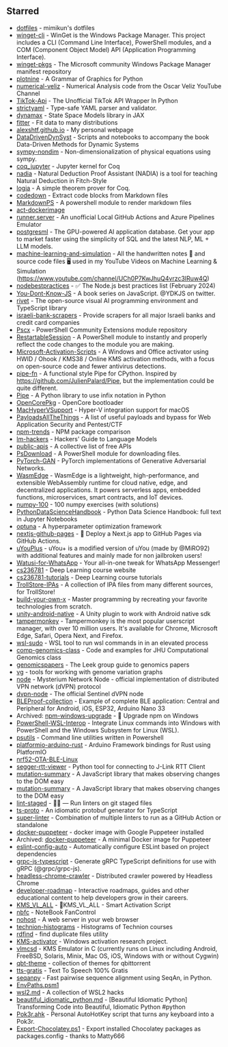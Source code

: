 ## Starred
- [dotfiles](https://github.com/mimikun/dotfiles) - mimikun's dotfiles  
- [winget-cli](https://github.com/microsoft/winget-cli) - WinGet is the Windows Package Manager. This project includes a CLI (Command Line Interface), PowerShell modules, and a COM (Component Object Model) API (Application Programming Interface).  
- [winget-pkgs](https://github.com/microsoft/winget-pkgs) - The Microsoft community Windows Package Manager manifest repository  
- [plotnine](https://github.com/has2k1/plotnine) - A Grammar of Graphics for Python  
- [numerical-veliz](https://github.com/osveliz/numerical-veliz) - Numerical Analysis code from the Oscar Veliz YouTube Channel  
- [TikTok-Api](https://github.com/davidteather/TikTok-Api) - The Unofficial TikTok API Wrapper In Python  
- [strictyaml](https://github.com/crdoconnor/strictyaml) - Type-safe YAML parser and validator.  
- [dynamax](https://github.com/probml/dynamax) - State Space Models library in JAX  
- [fitter](https://github.com/cokelaer/fitter) - Fit data to many distributions   
- [alexshtf.github.io](https://github.com/alexshtf/alexshtf.github.io) - My personal webpage  
- [DataDrivenDynSyst](https://github.com/jbramburger/DataDrivenDynSyst) - Scripts and notebooks to accompany the book Data-Driven Methods for Dynamic Systems  
- [sympy-nondim](https://github.com/cheind/sympy-nondim) - Non-dimensionalization of physical equations using sympy.  
- [coq_jupyter](https://github.com/EugeneLoy/coq_jupyter) - Jupyter kernel for Coq  
- [nadia](https://github.com/daviromero/nadia) - Natural Deduction Proof Assistant (NADIA) is a tool for teaching Natural Deduction in Fitch-Style  
- [logia](https://github.com/siladitya-basu/logia) - A simple theorem prover for Coq.  
- [codedown](https://github.com/earldouglas/codedown) - Extract code blocks from Markdown files  
- [MarkdownPS](https://github.com/Sarafian/MarkdownPS) - A powershell module to render markdown files  
- [act-dockerimage](https://github.com/JustinGrote/act-dockerimage)  
- [runner.server](https://github.com/ChristopherHX/runner.server) - An unofficial Local GitHub Actions and Azure Pipelines Emulator  
- [postgresml](https://github.com/postgresml/postgresml) - The GPU-powered AI application database. Get your app to market faster using the simplicity of SQL and the latest NLP, ML + LLM models.  
- [machine-learning-and-simulation](https://github.com/Ceyron/machine-learning-and-simulation) - All the handwritten notes 📝 and source code files 🖥️ used in my YouTube Videos on Machine Learning & Simulation (https://www.youtube.com/channel/UCh0P7KwJhuQ4vrzc3IRuw4Q)  
- [nodebestpractices](https://github.com/goldbergyoni/nodebestpractices) - :white_check_mark:  The Node.js best practices list (February 2024)  
- [You-Dont-Know-JS](https://github.com/getify/You-Dont-Know-JS) - A book series on JavaScript. @YDKJS on twitter.  
- [rivet](https://github.com/Ironclad/rivet) - The open-source visual AI programming environment and TypeScript library  
- [israeli-bank-scrapers](https://github.com/eshaham/israeli-bank-scrapers) - Provide scrapers for all major Israeli banks and credit card companies  
- [Pscx](https://github.com/Pscx/Pscx) - PowerShell Community Extensions module repository  
- [RestartableSession](https://github.com/mdgrs-mei/RestartableSession) - A PowerShell module to instantly and properly reflect the code changes to the module you are making.   
- [Microsoft-Activation-Scripts](https://github.com/massgravel/Microsoft-Activation-Scripts) - A Windows and Office activator using HWID / Ohook / KMS38 / Online KMS activation methods, with a focus on open-source code and fewer antivirus detections.  
- [pipe-fn](https://github.com/Xython/pipe-fn) - A functional style Pipe for CPython. Inspired by https://github.com/JulienPalard/Pipe, but the implementation could be quite different.  
- [Pipe](https://github.com/JulienPalard/Pipe) - A Python library to use infix notation in Python  
- [OpenCorePkg](https://github.com/acidanthera/OpenCorePkg) - OpenCore bootloader  
- [MacHyperVSupport](https://github.com/acidanthera/MacHyperVSupport) - Hyper-V integration support for macOS  
- [PayloadsAllTheThings](https://github.com/swisskyrepo/PayloadsAllTheThings) - A list of useful payloads and bypass for Web Application Security and Pentest/CTF  
- [npm-trends](https://github.com/uidotdev/npm-trends) - NPM package comparison  
- [lm-hackers](https://github.com/fastai/lm-hackers) - Hackers' Guide to Language Models  
- [public-apis](https://github.com/public-apis/public-apis) - A collective list of free APIs  
- [PsDownload](https://github.com/DanGough/PsDownload) - A PowerShell module for downloading files.  
- [PyTorch-GAN](https://github.com/eriklindernoren/PyTorch-GAN) - PyTorch implementations of Generative Adversarial Networks.  
- [WasmEdge](https://github.com/WasmEdge/WasmEdge) - WasmEdge is a lightweight, high-performance, and extensible WebAssembly runtime for cloud native, edge, and decentralized applications. It powers serverless apps, embedded functions, microservices, smart contracts, and IoT devices.  
- [numpy-100](https://github.com/rougier/numpy-100) - 100 numpy exercises (with solutions)  
- [PythonDataScienceHandbook](https://github.com/jakevdp/PythonDataScienceHandbook) - Python Data Science Handbook: full text in Jupyter Notebooks  
- [optuna](https://github.com/optuna/optuna) - A hyperparameter optimization framework  
- [nextjs-github-pages](https://github.com/gregrickaby/nextjs-github-pages) - 🚀 Deploy a Next.js app to GitHub Pages via GitHub Actions.  
- [uYouPlus](https://github.com/qnblackcat/uYouPlus) - uYou+ is a modified version of uYou (made by @MiRO92) with additional features and mainly made for non jailbroken users!  
- [Watusi-for-WhatsApp](https://github.com/FouadRaheb/Watusi-for-WhatsApp) - Your all-in-one tweak for WhatsApp Messenger!  
- [cs236781](https://github.com/vistalab-technion/cs236781) - Deep Learning course website  
- [cs236781-tutorials](https://github.com/vistalab-technion/cs236781-tutorials) - Deep Learning course tutorials  
- [TrollStore-IPAs](https://github.com/swaggyP36000/TrollStore-IPAs) - A collection of IPA files from many different sources, for TrollStore!  
- [build-your-own-x](https://github.com/codecrafters-io/build-your-own-x) - Master programming by recreating your favorite technologies from scratch.  
- [unity-android-native](https://github.com/Suvitruf/unity-android-native) - A Unity plugin to work with Android native sdk  
- [tampermonkey](https://github.com/Tampermonkey/tampermonkey) - Tampermonkey is the most popular userscript manager, with over 10 million users. It's available for Chrome, Microsoft Edge, Safari, Opera Next, and Firefox.   
- [wsl-sudo](https://github.com/Chronial/wsl-sudo) - WSL tool to run wsl commands in in an elevated process  
- [comp-genomics-class](https://github.com/BenLangmead/comp-genomics-class) - Code and examples for JHU Computational Genomics class  
- [genomicspapers](https://github.com/jtleek/genomicspapers) - The Leek group guide to genomics papers  
- [vg](https://github.com/vgteam/vg) - tools for working with genome variation graphs  
- [node](https://github.com/mysteriumnetwork/node) - Mysterium Network Node -  official implementation of distributed VPN network (dVPN) protocol  
- [dvpn-node](https://github.com/sentinel-official/dvpn-node) - The official Sentinel dVPN node  
- [BLEProof-collection](https://github.com/alexanderlavrushko/BLEProof-collection) - Example of complete BLE application: Central and Peripheral for Android, iOS, ESP32, Arduino Nano 33  
- Archived: [npm-windows-upgrade](https://github.com/felixrieseberg/npm-windows-upgrade) - :rocket: Upgrade npm on Windows  
- [PowerShell-WSL-Interop](https://github.com/mikebattista/PowerShell-WSL-Interop) - Integrate Linux commands into Windows with PowerShell and the Windows Subsystem for Linux (WSL).  
- [psutils](https://github.com/lukesampson/psutils) - Command line utilities written in Powershell  
- [platformio-arduino-rust](https://github.com/dzervas/platformio-arduino-rust) - Arduino Framework bindings for Rust using PlatformIO  
- [nrf52-OTA-BLE-Linux](https://github.com/chiararuggeri/nrf52-OTA-BLE-Linux)  
- [segger-rtt-viewer](https://github.com/bojanpotocnik/segger-rtt-viewer) - Python tool for connecting to J-Link RTT Client  
- [mutation-summary](https://github.com/rafaelw/mutation-summary) - A JavaScript library that makes observing changes to the DOM easy  
- [mutation-summary](https://github.com/mmacfadden/mutation-summary) - A JavaScript library that makes observing changes to the DOM easy  
- [lint-staged](https://github.com/lint-staged/lint-staged) - 🚫💩 — Run linters on git staged files  
- [ts-proto](https://github.com/stephenh/ts-proto) - An idiomatic protobuf generator for TypeScript  
- [super-linter](https://github.com/super-linter/super-linter) - Combination of multiple linters to run as a GitHub Action or standalone  
- [docker-puppeteer](https://github.com/alekzonder/docker-puppeteer) - docker image with Google Puppeteer installed  
- Archived: [docker-puppeteer](https://github.com/buildkite/docker-puppeteer) - A minimal Docker image for Puppeteer  
- [eslint-config-auto](https://github.com/davidjbradshaw/eslint-config-auto) - Automatically configure ESLint based on project dependencies  
- [grpc-js-typescript](https://github.com/badsyntax/grpc-js-typescript) - Generate gRPC TypeScript definitions for use with gRPC (@grpc/grpc-js).  
- [headless-chrome-crawler](https://github.com/yujiosaka/headless-chrome-crawler) - Distributed crawler powered by Headless Chrome  
- [developer-roadmap](https://github.com/kamranahmedse/developer-roadmap) - Interactive roadmaps, guides and other educational content to help developers grow in their careers.  
- [KMS_VL_ALL](https://github.com/kkkgo/KMS_VL_ALL) - 🔑KMS_VL_ALL - Smart Activation Script  
- [nbfc](https://github.com/hirschmann/nbfc) - NoteBook FanControl  
- [nohost](https://github.com/humphd/nohost) - A web server in your web browser  
- [technion-histograms](https://github.com/michael-maltsev/technion-histograms) - Histograms of Technion courses  
- [rdfind](https://github.com/pauldreik/rdfind) - find duplicate files utility  
- [KMS-activator](https://github.com/CHEF-KOCH/KMS-activator) - Windows activation research project.  
- [vlmcsd](https://github.com/Wind4/vlmcsd) - KMS Emulator in C (currently runs on Linux including Android, FreeBSD, Solaris, Minix, Mac OS, iOS, Windows with or without Cygwin)  
- [qbt-theme](https://github.com/jagannatharjun/qbt-theme) - collection of themes for qbittorrent  
- [tts-gratis](https://github.com/afkar-zoldyck/tts-gratis) - Text To Speech 100% Gratis  
- [seqanpy](https://github.com/iosonofabio/seqanpy) - Fast pairwise sequence alignment using SeqAn, in Python.  
- [EnvPaths.psm1](https://gist.github.com/jaw/4d1d858b87a5c208fbe42fd4d4aa97a4)  
- [wsl2.md](https://gist.github.com/hucsmn/da1dbc2eb5903cb3143c35313623e7b0) - A collection of WSL2 hacks  
- [beautiful_idiomatic_python.md](https://gist.github.com/0x4D31/f0b633548d8e0cfb66ee3bea6a0deff9) - [Beautiful Idiomatic Python] Transforming Code into Beautiful, Idiomatic Python #python  
- [Pok3r.ahk](https://gist.github.com/JarvisPrestidge/189ffb4da71397f221c1) - Personal AutoHotKey script that turns any keyboard into a Pok3r.  
- [Export-Chocolatey.ps1](https://gist.github.com/alimbada/449ddf65b4ef9752eff3) - Export installed Chocolatey packages as packages.config - thanks to Matty666  

